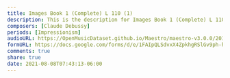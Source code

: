 ```yaml
---
title: Images Book 1 (Complete) L 110 (1)
description: This is the description for Images Book 1 (Complete) L 110 by Claude Debussy
composers: [Claude Debussy]
periods: [Impressionism]
audioURL: https://OpenMusicDataset.github.io/Maestro/maestro-v3.0.0/2014/MIDI-UNPROCESSED_09-10_R1_2014_MID--AUDIO_10_R1_2014_wav--4.midi
formURL: https://docs.google.com/forms/d/e/1FAIpQLSdvxX4ZpkhgRSlGv9ph-he8xPe81ywK-C_WEOAqq5crKwOswg/viewform
comments: true
share: true
date: 2021-08-08T07:43:13-06:00
---
```

